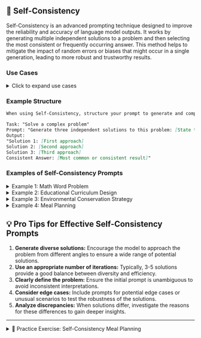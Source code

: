 ## 🔄 Self-Consistency

Self-Consistency is an advanced prompting technique designed to improve the reliability and accuracy of language model outputs. It works by generating multiple independent solutions to a problem and then selecting the most consistent or frequently occurring answer. This method helps to mitigate the impact of random errors or biases that might occur in a single generation, leading to more robust and trustworthy results.

### Use Cases

<details>
<summary>Click to expand use cases</summary>

1. **Fact-checking and verification:** Helps in confirming information by cross-referencing multiple generated answers
2. **Enhancing reliability in critical decision-making:** Provides a more robust basis for important choices by considering multiple perspectives
3. **Resolving ambiguities in complex problems:** Allows for clearer solutions by identifying consistent patterns across multiple attempts

</details>

### Example Structure

```markdown
When using Self-Consistency, structure your prompt to generate and compare multiple solutions:

Task: "Solve a complex problem"
Prompt: "Generate three independent solutions to this problem: [State the problem]"
Output:
"Solution 1: [First approach]
Solution 2: [Second approach]
Solution 3: [Third approach]
Consistent Answer: [Most common or consistent result]"
```

### Examples of Self-Consistency Prompts

<details>
<summary>Example 1: Math Word Problem</summary>

```markdown
Task: "Solve a complex math word problem"
Prompt: "Generate three independent solutions to this problem: A store is having a 30% off sale. If you buy a shirt originally priced at $50 and a pair of jeans originally priced at $80, how much will you save in total?"

Output:
"Solution 1:
Calculate 30% of $50: 0.30 × $50 = $15 (savings on shirt)
Calculate 30% of $80: 0.30 × $80 = $24 (savings on jeans)
Total savings: $15 + $24 = $39

Solution 2:
Total original price: $50 + $80 = $130
Calculate 30% of $130: 0.30 × $130 = $39
Total savings: $39

Solution 3:
Shirt savings: 30% of $50 = $50 × 0.30 = $15
Jeans savings: 30% of $80 = $80 × 0.30 = $24
Add savings: $15 + $24 = $39

Consistent Answer: All three solutions arrive at the same result. You will save $39 in total."
```

</details>


<details>
<summary>Example 2: Educational Curriculum Design</summary>

```markdown
Utilize the Self-Consistency method to design an innovative high school curriculum that prepares students for the challenges of the 21st century. Proceed as follows:

1. Create five independent curriculum models, each emphasizing different educational philosophies (e.g., STEM focus, liberal arts, project-based learning, vocational training, global citizenship).
2. For each model, outline core subjects, teaching methodologies, and assessment strategies.
3. Analyze the five models, identifying common threads and notable divergences.
4. For each significant divergence, explain the educational theory or real-world demand driving that approach.
5. Combine the most consistent and forward-thinking elements from all models to form a balanced, comprehensive curriculum.
6. Assign an effectiveness rating (1-10) to each component of the final curriculum, based on its frequency across models and its potential to develop critical skills for future success.
```

</details>

<details>
<summary>Example 3: Environmental Conservation Strategy</summary>

```markdown
Employ the Self-Consistency method to develop a comprehensive strategy for protecting and restoring a threatened ecosystem. Follow this process:

1. Generate five independent conservation plans, each prioritizing different aspects (e.g., habitat restoration, species protection, community involvement, sustainable resource use, climate change adaptation).
2. For each plan, provide detailed action items, resource requirements, and expected outcomes over a 10-year period.
3. Compare the five plans, identifying common approaches and major differences.
4. For each significant difference, explain the ecological or socio-economic factors influencing that strategy.
5. Synthesize the most consistent and impactful elements from all plans to create a holistic ecosystem management approach.
6. Assign a viability score (1-10) to each component of the final strategy, based on its prevalence across plans and its potential for long-term positive impact on the ecosystem.
```

</details>

<details>
<summary>Example 4: Meal Planning</summary>

```markdown
Implement the Self-Consistency method to create a comprehensive and balanced weekly meal plan. Follow these steps:

1. Generate five independent weekly meal plans, each focusing on different nutritional priorities or dietary approaches:
   - Plan A: High-protein, low-carb
   - Plan B: Plant-based and rich in whole foods
   - Plan C: Mediterranean diet-inspired
   - Plan D: Balanced macronutrients with emphasis on portion control
   - Plan E: Culturally diverse cuisines with a focus on anti-inflammatory foods

2. For each plan, provide:
   - A full 7-day menu including breakfast, lunch, dinner, and snacks
   - Estimated macronutrient breakdown for each day
   - A shopping list of required ingredients
   - Preparation time estimates for each meal

3. Analyze the five meal plans, identifying:
   - Common ingredients or food groups across all plans
   - Similarities in meal structures or eating patterns
   - Notable differences in approach or specific food choices

4. For each significant difference, explain the nutritional reasoning or dietary philosophy behind the choice.

5. Synthesize the most consistent and beneficial elements from all plans to create a final, well-rounded weekly meal plan that:
   - Incorporates a variety of nutrients
   - Balances health goals with taste preferences
   - Includes a mix of quick meals and more elaborate dishes
   - Allows for some flexibility and substitutions

6. Assign a sustainability score (1-10) to each meal in the final plan, based on:
   - Its frequency across the individual plans
   - Ease of preparation
   - Cost-effectiveness
   - Alignment with long-term health goals

7. Provide a brief rationale for the final meal plan, explaining how it addresses various nutritional needs while remaining practical and enjoyable for everyday use.
```

</details>

## 💡 Pro Tips for Effective Self-Consistency Prompts

1. **Generate diverse solutions:** Encourage the model to approach the problem from different angles to ensure a wide range of potential solutions.
2. **Use an appropriate number of iterations:** Typically, 3-5 solutions provide a good balance between diversity and efficiency.
3. **Clearly define the problem:** Ensure the initial prompt is unambiguous to avoid inconsistent interpretations.
4. **Consider edge cases:** Include prompts for potential edge cases or unusual scenarios to test the robustness of the solutions.
5. **Analyze discrepancies:** When solutions differ, investigate the reasons for these differences to gain deeper insights.

---

<details>
<summary>📝 Practice Exercise: Self-Consistency Meal Planning</summary>

```markdown
Implement the Self-Consistency method to create a comprehensive and balanced weekly meal plan. Follow these steps:

1. Generate five independent weekly meal plans, each focusing on different nutritional priorities or dietary approaches:
   - Plan A: High-protein, low-carb
   - Plan B: Plant-based and rich in whole foods
   - Plan C: Mediterranean diet-inspired
   - Plan D: Balanced macronutrients with emphasis on portion control
   - Plan E: Culturally diverse cuisines with a focus on anti-inflammatory foods

2. For each plan, provide:
   - A full 7-day menu including breakfast, lunch, dinner, and snacks
   - Estimated macronutrient breakdown for each day
   - A shopping list of required ingredients
   - Preparation time estimates for each meal

3. Analyze the five meal plans, identifying:
   - Common ingredients or food groups across all plans
   - Similarities in meal structures or eating patterns
   - Notable differences in approach or specific food choices

4. For each significant difference, explain the nutritional reasoning or dietary philosophy behind the choice.

5. Synthesize the most consistent and beneficial elements from all plans to create a final, well-rounded weekly meal plan that:
   - Incorporates a variety of nutrients
   - Balances health goals with taste preferences
   - Includes a mix of quick meals and more elaborate dishes
   - Allows for some flexibility and substitutions

6. Assign a sustainability score (1-10) to each meal in the final plan, based on:
   - Its frequency across the individual plans
   - Ease of preparation
   - Cost-effectiveness
   - Alignment with long-term health goals

7. Provide a brief rationale for the final meal plan, explaining how it addresses various nutritional needs while remaining practical and enjoyable for everyday use.

Share your final meal plan, sustainability scores, and rationale in the comments below. Discuss how the Self-Consistency method helped in creating a more balanced and effective meal plan.
```

</details>
